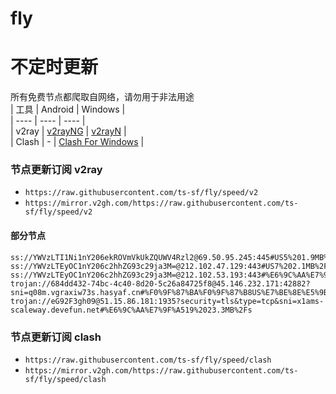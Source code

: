 # fly
# 不定时更新
所有免费节点都爬取自网络，请勿用于非法用途  
|  工具  | Android  | Windows  |  
|  ----  | ----   | ----  |  
| v2ray  | [v2rayNG](https://github.com/2dust/v2rayNG/releases) | [v2rayN](https://github.com/2dust/v2rayN/releases) |  
| Clash  | - | [Clash For Windows](https://github.com/2dust/clashN/releases) | 
  
### 节点更新订阅  v2ray
- `https://raw.githubusercontent.com/ts-sf/fly/speed/v2`  
- `https://mirror.v2gh.com/https://raw.githubusercontent.com/ts-sf/fly/speed/v2`  

#### 部分节点  
``` 
ss://YWVzLTI1Ni1nY206ekROVmVkUkZQUWV4Rzl2@69.50.95.245:445#US5%201.9MB%2Fs
ss://YWVzLTEyOC1nY206c2hhZG93c29ja3M=@212.102.47.129:443#US7%202.1MB%2Fs
ss://YWVzLTEyOC1nY206c2hhZG93c29ja3M=@212.102.53.193:443#%E6%9C%AA%E7%9F%A513%2018.4MB%2Fs
trojan://684dd432-74bc-4c40-8d20-5c26a84725f8@45.146.232.171:42882?sni=q08m.vgraxiw73s.hasyaf.cn#%F0%9F%87%BA%F0%9F%87%B8US%E7%BE%8E%E5%9B%BD%20364.2KB%2Fs
trojan://eG92F3gh09@51.15.86.181:1935?security=tls&type=tcp&sni=x1ams-scaleway.devefun.net#%E6%9C%AA%E7%9F%A519%2023.3MB%2Fs
```
### 节点更新订阅  clash
- `https://raw.githubusercontent.com/ts-sf/fly/speed/clash`  
- `https://mirror.v2gh.com/https://raw.githubusercontent.com/ts-sf/fly/speed/clash`  


